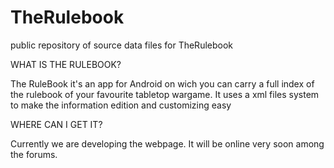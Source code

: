 TheRulebook
===========

public repository of source data files for TheRulebook

WHAT IS THE RULEBOOK?

The RuleBook it's an app for Android on wich you can carry a full index of the rulebook of your favourite tabletop wargame. It uses a xml files system to make the information edition and customizing easy

WHERE CAN I GET IT?

Currently we are developing the webpage. It will be online very soon among the forums.
 
